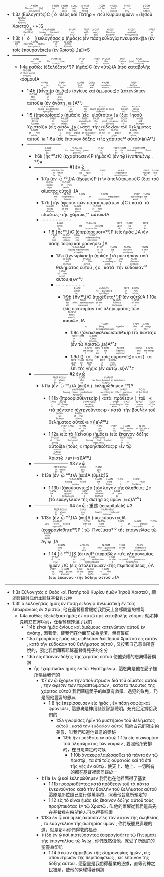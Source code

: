 

- 1:3a (<RUBY><ruby><ruby>Εὐλογητὸς<rt>εὐλογητός</rt></ruby><rt>Blessed [be]</rt></ruby><rt>A-NSM</rt></RUBY>)C (<RUBY><ruby><ruby>ὁ<rt>ὁ</rt></ruby><rt>the</rt></ruby><rt>T-NSM</rt></RUBY> <RUBY><ruby><ruby>Θεὸς<rt>θεός</rt></ruby><rt>God</rt></ruby><rt>N-NSM</rt></RUBY> <RUBY><ruby><ruby>καὶ<rt>καί</rt></ruby><rt>and</rt></ruby><rt>CONJ</rt></RUBY> <RUBY><ruby><ruby>Πατὴρ<rt>πατήρ</rt></ruby><rt>Father</rt></ruby><rt>N-NSM</rt></RUBY> « ‹<RUBY><ruby><ruby>τοῦ<rt>ὁ</rt></ruby><rt>of the</rt></ruby><rt>T-GSM</rt></RUBY> <RUBY><ruby><ruby>Κυρίου<rt>κύριος</rt></ruby><rt>Lord</rt></ruby><rt>N-GSM</rt></RUBY> <RUBY><ruby><ruby>ἡμῶν<rt>ἐγώ</rt></ruby><rt>of us</rt></ruby><rt>P-1GP</rt></RUBY>› =‹<RUBY><ruby><ruby>Ἰησοῦ<rt>Ἰησοῦς</rt></ruby><rt>Jesus</rt></ruby><rt>N-GSM</rt></RUBY> <RUBY><ruby><ruby>Χριστοῦ <span class='punctuation'>,</span><rt>Χριστός</rt></ruby><rt>Christ</rt></ruby><rt>N-GSM</rt></RUBY> › » )S
- 1:3b {<RUBY><ruby><ruby>ὁ<rt>ὁ</rt></ruby><rt>the [One]</rt></ruby><rt>T-NSM</rt></RUBY> [(<RUBY><ruby><ruby><span class='ptc'>εὐλογήσας</span><rt>εὐλογέω</rt></ruby><rt>having blessed</rt></ruby><rt>V-AAP-NSM</rt></RUBY>)p (<RUBY><ruby><ruby>ἡμᾶς<rt>ἐγώ</rt></ruby><rt>us</rt></ruby><rt>P-1AP</rt></RUBY>)c (<RUBY><ruby><ruby>ἐν<rt>ἐν</rt></ruby><rt>with</rt></ruby><rt>PREP</rt></RUBY> <RUBY><ruby><ruby>πάσῃ<rt>πᾶς</rt></ruby><rt>every</rt></ruby><rt>A-DSF</rt></RUBY> <RUBY><ruby><ruby>εὐλογίᾳ<rt>εὐλογία</rt></ruby><rt>blessing</rt></ruby><rt>N-DSF</rt></RUBY> <RUBY><ruby><ruby>πνευματικῇ<rt>πνευματικός</rt></ruby><rt>spiritual</rt></ruby><rt>A-DSF</rt></RUBY>)a (<RUBY><ruby><ruby>ἐν<rt>ἐν</rt></ruby><rt>in</rt></ruby><rt>PREP</rt></RUBY> <RUBY><ruby><ruby>τοῖς<rt>ὁ</rt></ruby><rt>the</rt></ruby><rt>T-DPN</rt></RUBY> <RUBY><ruby><ruby>ἐπουρανίοις<rt>ἐπουράνιος</rt></ruby><rt>heavenly realms</rt></ruby><rt>A-DPN</rt></RUBY>)a (<RUBY><ruby><ruby>ἐν<rt>ἐν</rt></ruby><rt>in</rt></ruby><rt>PREP</rt></RUBY> <RUBY><ruby><ruby>Χριστῷ <span class='punctuation'>,</span><rt>Χριστός</rt></ruby><rt>Christ</rt></ruby><rt>N-DSM</rt></RUBY>)a]}=S
- ————————
	- 1:4a <RUBY><ruby><ruby>καθὼς<rt>καθώς</rt></ruby><rt>just as</rt></ruby><rt>CONJ</rt></RUBY> (<span><RUBY><ruby><ruby><span class='verb'>ἐξελέξατο</span><rt>ἐκλέγω</rt></ruby><rt>He chose</rt></ruby><rt>V-AMI-3S</rt></RUBY>°¹</span>)P (<RUBY><ruby><ruby>ἡμᾶς<rt>ἐγώ</rt></ruby><rt>us</rt></ruby><rt>P-1AP</rt></RUBY>)C (<RUBY><ruby><ruby>ἐν<rt>ἐν</rt></ruby><rt>in</rt></ruby><rt>PREP</rt></RUBY> <RUBY><ruby><ruby>αὐτῷ<rt>αὐτός</rt></ruby><rt>Him</rt></ruby><rt>P-DSM</rt></RUBY>)A (<RUBY><ruby><ruby>πρὸ<rt>πρό</rt></ruby><rt>before</rt></ruby><rt>PREP</rt></RUBY> <RUBY><ruby><ruby>καταβολῆς<rt>καταβολή</rt></ruby><rt>[the] foundation</rt></ruby><rt>N-GSF</rt></RUBY> <RUBY><ruby><ruby>κόσμου<rt>κόσμος</rt></ruby><rt>of [the] world</rt></ruby><rt>N-GSM</rt></RUBY>)A
		- 1:4b {(<RUBY><ruby><ruby><span class='ptc'>εἶναι</span><rt>εἰμί</rt></ruby><rt>to be</rt></ruby><rt>V-PAN</rt></RUBY>)p (<RUBY><ruby><ruby>ἡμᾶς<rt>ἐγώ</rt></ruby><rt>for us</rt></ruby><rt>P-1AP</rt></RUBY>)s (<RUBY><ruby><ruby>ἁγίους<rt>ἅγιος</rt></ruby><rt>holy</rt></ruby><rt>A-APM</rt></RUBY> <RUBY><ruby><ruby>καὶ<rt>καί</rt></ruby><rt>and</rt></ruby><rt>CONJ</rt></RUBY> <RUBY><ruby><ruby>ἀμώμους<rt>ἄμωμος</rt></ruby><rt>blameless</rt></ruby><rt>A-APM</rt></RUBY>)c (<RUBY><ruby><ruby>κατενώπιον<rt>κατενώπιον</rt></ruby><rt>before</rt></ruby><rt>PREP</rt></RUBY> <RUBY><ruby><ruby>αὐτοῦ<rt>αὐτός</rt></ruby><rt>Him</rt></ruby><rt>P-GSM</rt></RUBY>)a (<RUBY><ruby><ruby>ἐν<rt>ἐν</rt></ruby><rt>in</rt></ruby><rt>PREP</rt></RUBY> <RUBY><ruby><ruby>ἀγάπῃ <span class='punctuation'>,</span><rt>ἀγάπη</rt></ruby><rt>love</rt></ruby><rt>N-DSF</rt></RUBY>)a }A°¹⮥
		- 1:5 {(<RUBY><ruby><ruby><span class='ptc'>προορίσας</span><rt>προορίζω</rt></ruby><rt>having predestined</rt></ruby><rt>V-AAP-NSM</rt></RUBY>)p (<RUBY><ruby><ruby>ἡμᾶς<rt>ἐγώ</rt></ruby><rt>us</rt></ruby><rt>P-1AP</rt></RUBY>)c (<RUBY><ruby><ruby>εἰς<rt>εἰς</rt></ruby><rt>for</rt></ruby><rt>PREP</rt></RUBY> <RUBY><ruby><ruby>υἱοθεσίαν<rt>υἱοθεσία</rt></ruby><rt>divine adoption as sons</rt></ruby><rt>N-ASF</rt></RUBY>)a (<RUBY><ruby><ruby>διὰ<rt>διά</rt></ruby><rt>through</rt></ruby><rt>PREP</rt></RUBY> <RUBY><ruby><ruby>Ἰησοῦ<rt>Ἰησοῦς</rt></ruby><rt>Jesus</rt></ruby><rt>N-GSM</rt></RUBY> <RUBY><ruby><ruby>Χριστοῦ<rt>Χριστός</rt></ruby><rt>Christ</rt></ruby><rt>N-GSM</rt></RUBY>)a (<RUBY><ruby><ruby>εἰς<rt>εἰς</rt></ruby><rt>to</rt></ruby><rt>PREP</rt></RUBY> <RUBY><ruby><ruby>αὐτόν <span class='punctuation'>,</span><rt>αὐτός</rt></ruby><rt>Himself</rt></ruby><rt>P-ASM</rt></RUBY>)a (<RUBY><ruby><ruby>κατὰ<rt>κατά</rt></ruby><rt>according to</rt></ruby><rt>PREP</rt></RUBY> <RUBY><ruby><ruby>τὴν<rt>ὁ</rt></ruby><rt>the</rt></ruby><rt>T-ASF</rt></RUBY> <RUBY><ruby><ruby>εὐδοκίαν<rt>εὐδοκία</rt></ruby><rt>good pleasure</rt></ruby><rt>N-ASF</rt></RUBY> <RUBY><ruby><ruby>τοῦ<rt>ὁ</rt></ruby><rt>of the</rt></ruby><rt>T-GSN</rt></RUBY> <RUBY><ruby><ruby>θελήματος<rt>θέλημα</rt></ruby><rt>will</rt></ruby><rt>N-GSN</rt></RUBY> <RUBY><ruby><ruby>αὐτοῦ <span class='punctuation'>,</span><rt>αὐτός</rt></ruby><rt>of Him</rt></ruby><rt>P-GSM</rt></RUBY>)a 1:6a (<RUBY><ruby><ruby>εἰς<rt>εἰς</rt></ruby><rt>to</rt></ruby><rt>PREP</rt></RUBY> <RUBY><ruby><ruby>ἔπαινον<rt>ἔπαινος</rt></ruby><rt>[the] praise</rt></ruby><rt>N-ASM</rt></RUBY> <RUBY><ruby><ruby>δόξης<rt>δόξα</rt></ruby><rt>of [the] glory</rt></ruby><rt>N-GSF</rt></RUBY> ‹<span><RUBY><ruby><ruby>τῆς<rt>ὁ</rt></ruby><rt>of the</rt></ruby><rt>T-GSF</rt></RUBY> <RUBY><ruby><ruby>χάριτος<rt>χάρις</rt></ruby><rt>of grace</rt></ruby><rt>N-GSF</rt></RUBY>°²</span> <RUBY><ruby><ruby>αὐτοῦ<rt>αὐτός</rt></ruby><rt>of Him</rt></ruby><rt>P-GSM</rt></RUBY>›)a}A°¹⮥
		- ————————
			- 1:6b (<RUBY><ruby><ruby>ἧς<rt>ὅς</rt></ruby><rt>which</rt></ruby><rt>R-GSF</rt></RUBY>°²⮥)C (<RUBY><ruby><ruby><span class='verb'>ἐχαρίτωσεν</span><rt>χαριτόω</rt></ruby><rt>He has freely given</rt></ruby><rt>V-AAI-3S</rt></RUBY>)P (<RUBY><ruby><ruby>ἡμᾶς<rt>ἐγώ</rt></ruby><rt>us</rt></ruby><rt>P-1AP</rt></RUBY>)C (<RUBY><ruby><ruby>ἐν<rt>ἐν</rt></ruby><rt>in</rt></ruby><rt>PREP</rt></RUBY> <span><RUBY><ruby><ruby>τῷ<rt>ὁ</rt></ruby><rt>the</rt></ruby><rt>T-DSM</rt></RUBY> <RUBY><ruby><ruby><em>Ἠγαπημένῳ <span class='punctuation'>.</span></em><rt>ἀγαπάω</rt></ruby><rt>Beloved [One]</rt></ruby><rt>V-RPP-DSM</rt></RUBY>°³</span>)A
			- ———————— #1 ἐν ᾧ
				- 1:7a (<RUBY><ruby><ruby>ἐν<rt>ἐν</rt></ruby><rt>in</rt></ruby><rt>PREP</rt></RUBY> <RUBY><ruby><ruby>ᾧ<rt>ὅς</rt></ruby><rt>whom</rt></ruby><rt>R-DSM</rt></RUBY>°³⮥)A (<RUBY><ruby><ruby><span class='verb'>ἔχομεν</span><rt>ἔχω</rt></ruby><rt>we have</rt></ruby><rt>V-PAI-1P</rt></RUBY>)P (<RUBY><ruby><ruby>τὴν<rt>ὁ</rt></ruby><rt>-</rt></ruby><rt>T-ASF</rt></RUBY> <RUBY><ruby><ruby>ἀπολύτρωσιν<rt>ἀπολύτρωσις</rt></ruby><rt>redemption</rt></ruby><rt>N-ASF</rt></RUBY>)C (<RUBY><ruby><ruby>διὰ<rt>διά</rt></ruby><rt>through</rt></ruby><rt>PREP</rt></RUBY> <RUBY><ruby><ruby>τοῦ<rt>ὁ</rt></ruby><rt>the</rt></ruby><rt>T-GSN</rt></RUBY> <RUBY><ruby><ruby>αἵματος<rt>αἷμα</rt></ruby><rt>blood</rt></ruby><rt>N-GSN</rt></RUBY> <RUBY><ruby><ruby>αὐτοῦ <span class='punctuation'>,</span><rt>αὐτός</rt></ruby><rt>of Him</rt></ruby><rt>P-GSM</rt></RUBY>)A 
				- 1:7b (<RUBY><ruby><ruby>τὴν<rt>ὁ</rt></ruby><rt>the</rt></ruby><rt>T-ASF</rt></RUBY> <RUBY><ruby><ruby>ἄφεσιν<rt>ἄφεσις</rt></ruby><rt>forgiveness</rt></ruby><rt>N-ASF</rt></RUBY> ‹<RUBY><ruby><ruby>τῶν<rt>ὁ</rt></ruby><rt>-</rt></ruby><rt>T-GPN</rt></RUBY> <RUBY><ruby><ruby>παραπτωμάτων <span class='punctuation'>,</span><rt>παράπτωμα</rt></ruby><rt>of trespasses</rt></ruby><rt>N-GPN</rt></RUBY>›)C (<RUBY><ruby><ruby>κατὰ<rt>κατά</rt></ruby><rt>according to</rt></ruby><rt>PREP</rt></RUBY> <RUBY><ruby><ruby>τὸ<rt>ὁ</rt></ruby><rt>the</rt></ruby><rt>T-ASN</rt></RUBY> <RUBY><ruby><ruby>πλοῦτος<rt>πλοῦτος</rt></ruby><rt>riches</rt></ruby><rt>N-ASN</rt></RUBY> ‹<span><RUBY><ruby><ruby>τῆς<rt>ὁ</rt></ruby><rt>of the</rt></ruby><rt>T-GSF</rt></RUBY> <RUBY><ruby><ruby>χάριτος<rt>χάρις</rt></ruby><rt>grace</rt></ruby><rt>N-GSF</rt></RUBY>°⁴</span> <RUBY><ruby><ruby>αὐτοῦ<rt>αὐτός</rt></ruby><rt>of Him</rt></ruby><rt>P-GSM</rt></RUBY>›)A
				- ⋯⋯⋯⋯⋯⋯⋯
					- 1:8 (<RUBY><ruby><ruby>ἧς<rt>ὅς</rt></ruby><rt>which</rt></ruby><rt>R-GSF</rt></RUBY>°⁴⮥)C (<span><RUBY><ruby><ruby><span class='verb'>ἐπερίσσευσεν</span><rt>περισσεύω</rt></ruby><rt>He lavished</rt></ruby><rt>V-AAI-3S</rt></RUBY>°⁵</span>)P (<RUBY><ruby><ruby>εἰς<rt>εἰς</rt></ruby><rt>upon</rt></ruby><rt>PREP</rt></RUBY> <RUBY><ruby><ruby>ἡμᾶς <span class='punctuation'>,</span><rt>ἐγώ</rt></ruby><rt>us</rt></ruby><rt>P-1AP</rt></RUBY>)A (<RUBY><ruby><ruby>ἐν<rt>ἐν</rt></ruby><rt>in</rt></ruby><rt>PREP</rt></RUBY> <RUBY><ruby><ruby>πάσῃ<rt>πᾶς</rt></ruby><rt>all</rt></ruby><rt>A-DSF</rt></RUBY> <RUBY><ruby><ruby>σοφίᾳ<rt>σοφία</rt></ruby><rt>wisdom</rt></ruby><rt>N-DSF</rt></RUBY> <RUBY><ruby><ruby>καὶ<rt>καί</rt></ruby><rt>and</rt></ruby><rt>CONJ</rt></RUBY> <RUBY><ruby><ruby>φρονήσει <span class='punctuation'>,</span><rt>φρόνησις</rt></ruby><rt>understanding</rt></ruby><rt>N-DSF</rt></RUBY>)A 
						- 1:9a {(<RUBY><ruby><ruby><span class='ptc'>γνωρίσας</span><rt>γνωρίζω</rt></ruby><rt>having made known</rt></ruby><rt>V-AAP-NSM</rt></RUBY>)p (<RUBY><ruby><ruby>ἡμῖν<rt>ἐγώ</rt></ruby><rt>to us</rt></ruby><rt>P-1DP</rt></RUBY>)c (<RUBY><ruby><ruby>τὸ<rt>ὁ</rt></ruby><rt>the</rt></ruby><rt>T-ASN</rt></RUBY> <RUBY><ruby><ruby>μυστήριον<rt>μυστήριον</rt></ruby><rt>mystery</rt></ruby><rt>N-ASN</rt></RUBY> ‹<RUBY><ruby><ruby>τοῦ<rt>ὁ</rt></ruby><rt>of the</rt></ruby><rt>T-GSN</rt></RUBY> <RUBY><ruby><ruby>θελήματος<rt>θέλημα</rt></ruby><rt>will</rt></ruby><rt>N-GSN</rt></RUBY> <RUBY><ruby><ruby>αὐτοῦ <span class='punctuation'>,</span><rt>αὐτός</rt></ruby><rt>of Him</rt></ruby><rt>P-GSM</rt></RUBY>›)c (<RUBY><ruby><ruby>κατὰ<rt>κατά</rt></ruby><rt>according to</rt></ruby><rt>PREP</rt></RUBY> <span><RUBY><ruby><ruby>τὴν<rt>ὁ</rt></ruby><rt>the</rt></ruby><rt>T-ASF</rt></RUBY> <RUBY><ruby><ruby>εὐδοκίαν<rt>εὐδοκία</rt></ruby><rt>pleasure</rt></ruby><rt>N-ASF</rt></RUBY>°⁶</span> <RUBY><ruby><ruby>αὐτοῦ<rt>αὐτός</rt></ruby><rt>of Him</rt></ruby><rt>P-GSM</rt></RUBY>)a}A°⁵⮥ 
						- ⋯⋯⋯⋯⋯⋯⋯
							- 1:9b (<RUBY><ruby><ruby>ἣν<rt>ὅς</rt></ruby><rt>which</rt></ruby><rt>R-ASF</rt></RUBY>°⁶⮥)C (<span><RUBY><ruby><ruby><span class='verb'>προέθετο</span><rt>προτίθημι</rt></ruby><rt>He purposed</rt></ruby><rt>V-AMI-3S</rt></RUBY>°⁷</span>)P (<RUBY><ruby><ruby>ἐν<rt>ἐν</rt></ruby><rt>in</rt></ruby><rt>PREP</rt></RUBY> <RUBY><ruby><ruby>αὐτῷ<rt>αὐτός</rt></ruby><rt>Him</rt></ruby><rt>P-DSM</rt></RUBY>)A 1:10a (<RUBY><ruby><ruby>εἰς<rt>εἰς</rt></ruby><rt>for</rt></ruby><rt>PREP</rt></RUBY> <RUBY><ruby><ruby>οἰκονομίαν<rt>οἰκονομία</rt></ruby><rt>[the] administration</rt></ruby><rt>N-ASF</rt></RUBY> <RUBY><ruby><ruby>τοῦ<rt>ὁ</rt></ruby><rt>of the</rt></ruby><rt>T-GSN</rt></RUBY> <RUBY><ruby><ruby>πληρώματος<rt>πλήρωμα</rt></ruby><rt>fullness</rt></ruby><rt>N-GSN</rt></RUBY> <RUBY><ruby><ruby>τῶν<rt>ὁ</rt></ruby><rt>of the</rt></ruby><rt>T-GPM</rt></RUBY> <RUBY><ruby><ruby>καιρῶν <span class='punctuation'>,</span><rt>καιρός</rt></ruby><rt>times</rt></ruby><rt>N-GPM</rt></RUBY>)A 
								- 1:9c {(<RUBY><ruby><ruby><em>ἀνακεφαλαιώσασθαι</em><rt>ἀνακεφαλαιόομαι</rt></ruby><rt>to bring together</rt></ruby><rt>V-AMN</rt></RUBY>)p (<RUBY><ruby><ruby>τὰ<rt>ὁ</rt></ruby><rt>the</rt></ruby><rt>T-APN</rt></RUBY> <RUBY><ruby><ruby>πάντα<rt>πᾶς</rt></ruby><rt>all things</rt></ruby><rt>A-APN</rt></RUBY>)c (<RUBY><ruby><ruby>ἐν<rt>ἐν</rt></ruby><rt>in</rt></ruby><rt>PREP</rt></RUBY> <RUBY><ruby><ruby>τῷ<rt>ὁ</rt></ruby><rt>-</rt></ruby><rt>T-DSM</rt></RUBY> <RUBY><ruby><ruby>Χριστῷ <span class='punctuation'>,</span><rt>Χριστός</rt></ruby><rt>Christ</rt></ruby><rt>N-DSM</rt></RUBY>)a}A°⁷⮥
								- 1:9d {(<RUBY><ruby><ruby>τὰ<rt>ὁ</rt></ruby><rt>the things</rt></ruby><rt>T-APN</rt></RUBY> <RUBY><ruby><ruby>ἐπὶ<rt>ἐπί</rt></ruby><rt>in</rt></ruby><rt>PREP</rt></RUBY> <RUBY><ruby><ruby>τοῖς<rt>ὁ</rt></ruby><rt>the</rt></ruby><rt>T-DPM</rt></RUBY> <RUBY><ruby><ruby>οὐρανοῖς<rt>οὐρανός</rt></ruby><rt>heavens</rt></ruby><rt>N-DPM</rt></RUBY>)c <RUBY><ruby><ruby>καὶ<rt>καί</rt></ruby><rt>and</rt></ruby><rt>CONJ</rt></RUBY> (<RUBY><ruby><ruby>τὰ<rt>ὁ</rt></ruby><rt>the things</rt></ruby><rt>T-APN</rt></RUBY> <RUBY><ruby><ruby>ἐπὶ<rt>ἐπί</rt></ruby><rt>upon</rt></ruby><rt>PREP</rt></RUBY> <RUBY><ruby><ruby>τῆς<rt>ὁ</rt></ruby><rt>the</rt></ruby><rt>T-GSF</rt></RUBY> <RUBY><ruby><ruby>γῆς<rt>γῆ</rt></ruby><rt>earth</rt></ruby><rt>N-GSF</rt></RUBY>)c (<RUBY><ruby><ruby>ἐν<rt>ἐν</rt></ruby><rt>in</rt></ruby><rt>PREP</rt></RUBY> <RUBY><ruby><ruby>αὐτῷ <span class='punctuation'>.</span><rt>αὐτός</rt></ruby><rt>Him</rt></ruby><rt>P-DSM</rt></RUBY>)a}A°⁷⮥
			- ———————— #2 ἐν ᾧ
				- 1:11a (<RUBY><ruby><ruby>ἐν<rt>ἐν</rt></ruby><rt>in</rt></ruby><rt>PREP</rt></RUBY> <RUBY><ruby><ruby>ᾧ<rt>ὅς</rt></ruby><rt>whom</rt></ruby><rt>R-DSM</rt></RUBY>°³⮥)A (<RUBY><ruby><ruby>καὶ<rt>καί</rt></ruby><rt>also</rt></ruby><rt>CONJ</rt></RUBY>)A (<span><RUBY><ruby><ruby><span class='verb'>ἐκληρώθημεν</span><rt>κληρόω</rt></ruby><rt>we have obtained an inheritance</rt></ruby><rt>V-API-1P</rt></RUBY>°⁸</span>)P 
					- 1:11b {[<RUBY><ruby><ruby><span class='ptc'>προορισθέντες</span><rt>προορίζω</rt></ruby><rt>having been predestined</rt></ruby><rt>V-APP-NPM</rt></RUBY>]p [<RUBY><ruby><ruby>κατὰ<rt>κατά</rt></ruby><rt>according to</rt></ruby><rt>PREP</rt></RUBY> <RUBY><ruby><ruby>πρόθεσιν<rt>πρόθεσις</rt></ruby><rt>[the] purpose</rt></ruby><rt>N-ASF</rt></RUBY> (<RUBY><ruby><ruby>τοῦ<rt>ὁ</rt></ruby><rt>of the [One]</rt></ruby><rt>T-GSM</rt></RUBY> « ‹<RUBY><ruby><ruby>τὰ<rt>ὁ</rt></ruby><rt>-</rt></ruby><rt>T-APN</rt></RUBY> <RUBY><ruby><ruby>πάντα<rt>πᾶς</rt></ruby><rt>all things</rt></ruby><rt>A-APN</rt></RUBY>›c ‹<RUBY><ruby><ruby><span class='ptc'>ἐνεργοῦντος</span><rt>ἐνεργέω</rt></ruby><rt>working</rt></ruby><rt>V-PAP-GSM</rt></RUBY>›p ‹<RUBY><ruby><ruby>κατὰ<rt>κατά</rt></ruby><rt>according to</rt></ruby><rt>PREP</rt></RUBY> <RUBY><ruby><ruby>τὴν<rt>ὁ</rt></ruby><rt>the</rt></ruby><rt>T-ASF</rt></RUBY> <RUBY><ruby><ruby>βουλὴν<rt>βουλή</rt></ruby><rt>counsel</rt></ruby><rt>N-ASF</rt></RUBY> <RUBY><ruby><ruby>τοῦ<rt>ὁ</rt></ruby><rt>of the</rt></ruby><rt>T-GSN</rt></RUBY> <RUBY><ruby><ruby>θελήματος<rt>θέλημα</rt></ruby><rt>will</rt></ruby><rt>N-GSN</rt></RUBY> <RUBY><ruby><ruby>αὐτοῦ<rt>αὐτός</rt></ruby><rt>of Him</rt></ruby><rt>P-GSM</rt></RUBY>›a »)]a}A°⁸⮥
					- 1:12a {<RUBY><ruby><ruby>εἰς<rt>εἰς</rt></ruby><rt>for</rt></ruby><rt>PREP</rt></RUBY> <RUBY><ruby><ruby>τὸ<rt>ὁ</rt></ruby><rt>-</rt></ruby><rt>T-ASN</rt></RUBY> [(<RUBY><ruby><ruby><span class='ptc'>εἶναι</span><rt>εἰμί</rt></ruby><rt>to be</rt></ruby><rt>V-PAN</rt></RUBY>)p (<RUBY><ruby><ruby>ἡμᾶς<rt>ἐγώ</rt></ruby><rt>us</rt></ruby><rt>P-1AP</rt></RUBY>)s (<RUBY><ruby><ruby>εἰς<rt>εἰς</rt></ruby><rt>to</rt></ruby><rt>PREP</rt></RUBY> <RUBY><ruby><ruby>ἔπαινον<rt>ἔπαινος</rt></ruby><rt>[the] praise</rt></ruby><rt>N-ASM</rt></RUBY> <RUBY><ruby><ruby>δόξης<rt>δόξα</rt></ruby><rt>of [the] glory</rt></ruby><rt>N-GSF</rt></RUBY> <RUBY><ruby><ruby>αὐτοῦ<rt>αὐτός</rt></ruby><rt>of Him</rt></ruby><rt>P-GSM</rt></RUBY>)a (<RUBY><ruby><ruby>τοὺς<rt>ὁ</rt></ruby><rt>the [ones]</rt></ruby><rt>T-APM</rt></RUBY> « ‹<RUBY><ruby><ruby><span class='ptc'>προηλπικότας</span><rt>προελπίζω</rt></ruby><rt>having first trusted</rt></ruby><rt>V-RAP-APM</rt></RUBY>›p ‹<RUBY><ruby><ruby>ἐν<rt>ἐν</rt></ruby><rt>in</rt></ruby><rt>PREP</rt></RUBY> <RUBY><ruby><ruby>τῷ<rt>ὁ</rt></ruby><rt>-</rt></ruby><rt>T-DSM</rt></RUBY> <RUBY><ruby><ruby>Χριστῷ <span class='punctuation'>.</span><rt>Χριστός</rt></ruby><rt>Christ</rt></ruby><rt>N-DSM</rt></RUBY>›a»)=s]}A°⁸⮥
			- ———————— #3 ἐν ᾧ
				- 1:13a (<RUBY><ruby><ruby>ἐν<rt>ἐν</rt></ruby><rt>in</rt></ruby><rt>PREP</rt></RUBY> <RUBY><ruby><ruby>ᾧ<rt>ὅς</rt></ruby><rt>whom</rt></ruby><rt>R-DSM</rt></RUBY>°³⮥)A (<RUBY><ruby><ruby>καὶ<rt>καί</rt></ruby><rt>also</rt></ruby><rt>CONJ</rt></RUBY>)A (<RUBY><ruby><ruby>ὑμεῖς<rt>σύ</rt></ruby><rt>you</rt></ruby><rt>P-2NP</rt></RUBY>)S 
					- 1:13b {(<RUBY><ruby><ruby><span class='ptc'>ἀκούσαντες</span><rt>ἀκούω</rt></ruby><rt>having heard</rt></ruby><rt>V-AAP-NPM</rt></RUBY>)p (<RUBY><ruby><ruby>τὸν<rt>ὁ</rt></ruby><rt>the</rt></ruby><rt>T-ASM</rt></RUBY> <RUBY><ruby><ruby>λόγον<rt>λόγος</rt></ruby><rt>word</rt></ruby><rt>N-ASM</rt></RUBY> <RUBY><ruby><ruby>τῆς<rt>ὁ</rt></ruby><rt>-</rt></ruby><rt>T-GSF</rt></RUBY> <RUBY><ruby><ruby>ἀληθείας <span class='punctuation'>,</span><rt>ἀλήθεια</rt></ruby><rt>of truth</rt></ruby><rt>N-GSF</rt></RUBY>)c (<RUBY><ruby><ruby>τὸ<rt>ὁ</rt></ruby><rt>the</rt></ruby><rt>T-ASN</rt></RUBY> <RUBY><ruby><ruby>εὐαγγέλιον<rt>εὐαγγέλιον</rt></ruby><rt>gospel</rt></ruby><rt>N-ASN</rt></RUBY> <RUBY><ruby><ruby>τῆς<rt>ὁ</rt></ruby><rt>of the</rt></ruby><rt>T-GSF</rt></RUBY> <RUBY><ruby><ruby>σωτηρίας<rt>σωτηρία</rt></ruby><rt>salvation</rt></ruby><rt>N-GSF</rt></RUBY> <RUBY><ruby><ruby>ὑμῶν <span class='punctuation'>,</span><rt>σύ</rt></ruby><rt>of you</rt></ruby><rt>P-2GP</rt></RUBY>)=c}A°⁹⮧
			-  ———————— #4 ἐν ᾧ : 重述 (recapitulate) #3
				- 1:13c (<RUBY><ruby><ruby>ἐν<rt>ἐν</rt></ruby><rt>in</rt></ruby><rt>PREP</rt></RUBY> <RUBY><ruby><ruby>ᾧ<rt>ὅς</rt></ruby><rt>whom</rt></ruby><rt>R-DSM</rt></RUBY>°³⮥)A (<RUBY><ruby><ruby>καὶ<rt>καί</rt></ruby><rt>also</rt></ruby><rt>CONJ</rt></RUBY>)A (<RUBY><ruby><ruby><span class='ptc'>πιστεύσαντες</span><rt>πιστεύω</rt></ruby><rt>having believed</rt></ruby><rt>V-AAP-NPM</rt></RUBY>)A (<span><RUBY><ruby><ruby><span class='verb'>ἐσφραγίσθητε</span><rt>σφραγίζω</rt></ruby><rt>you were sealed</rt></ruby><rt>V-API-2P</rt></RUBY>°⁹</span>)P (<span><RUBY><ruby><ruby>τῷ<rt>ὁ</rt></ruby><rt>with the</rt></ruby><rt>T-DSN</rt></RUBY> <RUBY><ruby><ruby>Πνεύματι<rt>πνεῦμα</rt></ruby><rt>Spirit</rt></ruby><rt>N-DSN</rt></RUBY>°¹⁰</span> <RUBY><ruby><ruby>τῆς<rt>ὁ</rt></ruby><rt>-</rt></ruby><rt>T-GSF</rt></RUBY> <RUBY><ruby><ruby>ἐπαγγελίας<rt>ἐπαγγελία</rt></ruby><rt>of promise</rt></ruby><rt>N-GSF</rt></RUBY> <RUBY><ruby><ruby>τῷ<rt>ὁ</rt></ruby><rt>-</rt></ruby><rt>T-DSN</rt></RUBY> <RUBY><ruby><ruby>Ἁγίῳ <span class='punctuation'>,</span><rt>ἅγιος</rt></ruby><rt>Holy</rt></ruby><rt>A-DSN</rt></RUBY>)A
					- 1:14 (<RUBY><ruby><ruby>ὅ<rt>ὅς</rt></ruby><rt>who</rt></ruby><rt>R-NSN</rt></RUBY>°¹⁰⮥)S (<RUBY><ruby><ruby><span class='verb'>ἐστιν</span><rt>εἰμί</rt></ruby><rt>is</rt></ruby><rt>V-PAI-3S</rt></RUBY>)P (<RUBY><ruby><ruby>ἀρραβὼν<rt>ἀρραβών</rt></ruby><rt>[the] guarantee</rt></ruby><rt>N-NSM</rt></RUBY> ‹<RUBY><ruby><ruby>τῆς<rt>ὁ</rt></ruby><rt>of the</rt></ruby><rt>T-GSF</rt></RUBY> <RUBY><ruby><ruby>κληρονομίας<rt>κληρονομία</rt></ruby><rt>inheritance</rt></ruby><rt>N-GSF</rt></RUBY> <RUBY><ruby><ruby>ἡμῶν <span class='punctuation'>,</span><rt>ἐγώ</rt></ruby><rt>of us</rt></ruby><rt>P-1GP</rt></RUBY>›)C (<RUBY><ruby><ruby>εἰς<rt>εἰς</rt></ruby><rt>to</rt></ruby><rt>PREP</rt></RUBY> <RUBY><ruby><ruby>ἀπολύτρωσιν<rt>ἀπολύτρωσις</rt></ruby><rt>[the] redemption</rt></ruby><rt>N-ASF</rt></RUBY> ‹<RUBY><ruby><ruby>τῆς<rt>ὁ</rt></ruby><rt>of the</rt></ruby><rt>T-GSF</rt></RUBY> <RUBY><ruby><ruby>περιποιήσεως <span class='punctuation'>,</span><rt>περιποίησις</rt></ruby><rt>acquired possession</rt></ruby><rt>N-GSF</rt></RUBY>›)A (<RUBY><ruby><ruby>εἰς<rt>εἰς</rt></ruby><rt>to</rt></ruby><rt>PREP</rt></RUBY> <RUBY><ruby><ruby>ἔπαινον<rt>ἔπαινος</rt></ruby><rt>[the] praise</rt></ruby><rt>N-ASM</rt></RUBY> ‹<RUBY><ruby><ruby>τῆς<rt>ὁ</rt></ruby><rt>of the</rt></ruby><rt>T-GSF</rt></RUBY> <RUBY><ruby><ruby>δόξης<rt>δόξα</rt></ruby><rt>glory</rt></ruby><rt>N-GSF</rt></RUBY> <RUBY><ruby><ruby>αὐτοῦ <span class='punctuation'>.</span><rt>αὐτός</rt></ruby><rt>of Him</rt></ruby><rt>P-GSM</rt></RUBY>›)A

---


- 1:3a <span title="A-NSM&#10;頌讚&#10;εὐλογητός">Εὐλογητὸς</span> <span title="T-NSM&#10;-&#10;ὀ">ὁ</span> <span title="N-NSM&#10;神&#10;θεός">Θεὸς</span> <span title="CONJ&#10;-&#10;καί">καὶ</span> <span title="N-NSM&#10;父&#10;πατήρ">Πατὴρ</span> <span title="T-GSM&#10;-&#10;ὀ">τοῦ</span> <span title="N-GSM&#10;主&#10;κύριος">Κυρίου</span> <span title="P-1GP&#10;我們的&#10;ἐγώ">ἡμῶν</span> <span title="N-GSM&#10;耶穌&#10;Ἰησοῦς">Ἰησοῦ</span> <span title="N-GSM&#10;基督&#10;Χριστός">Χριστοῦ</span> <span class='punctuation'>,</span> 願頌讚歸與我們主耶穌基督的父神
- 1:3b <span title="T-NSM&#10;-&#10;ὀ">ὁ</span> <span title="V-AAP-NSM&#10;祝福&#10;εὐλογέω"><span class='ptc'>εὐλογήσας</span></span> <span title="P-1AP&#10;我們&#10;ἐγώ">ἡμᾶς</span> <span title="PREP&#10;以&#10;ἐν">ἐν</span> <span title="A-DSF&#10;各樣&#10;πᾶς">πάσῃ</span> <span title="N-DSF&#10;福氣&#10;εὐλογία">εὐλογίᾳ</span> <span title="A-DSF&#10;屬靈的&#10;πνευματικός">πνευματικῇ</span> <span title="PREP&#10;以&#10;ἐν">ἐν</span> <span title="T-DPN&#10;-&#10;ὀ">τοῖς</span> <span title="A-DPN&#10;天上&#10;ἐπουράνιος">ἐπουρανίοις</span> <span title="PREP&#10;以&#10;ἐν">ἐν</span> <span title="N-DSM&#10;基督&#10;Χριστός">Χριστῷ</span> <span class='punctuation'>,</span> 他在基督裡曾<span class='ptc'>賜給</span>我們天上各樣屬靈的福氣
	- 1:4a <span title="CONJ&#10;就如&#10;καθώς">καθὼς</span> <span title="V-AMI-3S&#10;揀選&#10;ἐκλέγω"><span class='verb'>ἐξελέξατο</span></span> <span title="P-1AP&#10;我們&#10;ἐγώ">ἡμᾶς</span> <span title="PREP&#10;在...裡&#10;ἐν">ἐν</span> <span title="P-DSM&#10;(基督)&#10;αὐτός">αὐτῷ</span> <span title="PREP&#10;從...以前&#10;πρό">πρὸ</span> <span title="N-GSF&#10;創立&#10;καταβολή">καταβολῆς</span> <span title="N-GSM&#10;世界&#10;κόσμος">κόσμου</span> 就如<span class='verb'>神</span>從創立世界以前，在基督裡<span class='verb'>揀選了</span>我們
		- 1:4b <span title="V-PAN&#10;是/在/有&#10;εἰμί"><span class='inf'>εἶναι</span></span> <span title="P-1AP&#10;我們&#10;ἐγώ">ἡμᾶς</span> <span title="A-APM&#10;聖潔&#10;ἅγιος">ἁγίους</span> <span title="CONJ&#10;-&#10;καί">καὶ</span> <span title="A-APM&#10;沒有瑕疵&#10;ἄμωμος">ἀμώμους</span> <span title="PREP&#10;在...面前&#10;κατενώπιον">κατενώπιον</span> <span title="P-GSM&#10;(基督)&#10;αὐτός">αὐτοῦ</span> <span title="PREP&#10;在...裡&#10;ἐν">ἐν</span> <span title="N-DSF&#10;愛&#10;ἀγάπη">ἀγάπῃ</span> <span class='punctuation'>,</span> 因著愛，使我們在他面前<span class='inf'>成為</span>聖潔，無有瑕疵
		- 1:5a <span title="V-AAP-NSM&#10;預定&#10;προορίζω"><span class='ptc'>προορίσας</span></span> <span title="P-1AP&#10;我們&#10;ἐγώ">ἡμᾶς</span> <span title="PREP&#10;得&#10;εἰς">εἰς</span> <span title="N-ASF&#10;兒子的名分&#10;υἱοθεσία">υἱοθεσίαν</span> <span title="PREP&#10;藉著&#10;διά">διὰ</span> <span title="N-GSM&#10;耶穌&#10;Ἰησοῦς">Ἰησοῦ</span> <span title="N-GSM&#10;基督&#10;Χριστός">Χριστοῦ</span> <span title="PREP&#10;得&#10;εἰς">εἰς</span> <span title="P-ASM&#10;他&#10;αὐτός">αὐτόν</span> <span class='punctuation'>,</span> <span title="PREP&#10;按著&#10;κατά">κατὰ</span> <span title="T-ASF&#10;-&#10;ὀ">τὴν</span> <span title="N-ASF&#10;喜悅&#10;εὐδοκία">εὐδοκίαν</span> <span title="T-GSN&#10;-&#10;ὀ">τοῦ</span> <span title="N-GSN&#10;旨意&#10;θέλημα">θελήματος</span> <span title="P-GSM&#10;他&#10;αὐτός">αὐτοῦ</span> <span class='punctuation'>,</span> 又按著自己意旨所喜悅的，<span class='ptc'>預定</span>我們藉著耶穌基督得兒子的名分
		- 1:6a <span title="PREP&#10;使&#10;εἰς">εἰς</span> <span title="N-ASM&#10;稱讚&#10;ἔπαινος">ἔπαινον</span> <span title="N-GSF&#10;榮耀&#10;δόξα">δόξης</span> <span title="T-GSF&#10;-&#10;ὀ">τῆς</span> <span title="N-GSF&#10;恩典&#10;χάρις">χάριτος</span> <span title="P-GSM&#10;他&#10;αὐτός">αὐτοῦ</span> 使他榮耀的恩典得著稱讚
			- <span title="R-GSF&#10;這&#10;ὅς">ἧς</span> <span title="V-AAI-3S&#10;賜給&#10;χαριτόω"><span class='verb'>ἐχαρίτωσεν</span></span> <span title="P-1AP&#10;我們&#10;ἐγώ">ἡμᾶς</span> <span title="PREP&#10;在...裡&#10;ἐν">ἐν</span> <span title="T-DSM&#10;-&#10;ὀ">τῷ</span> <span title="V-RPP-DSM&#10;愛子&#10;ἀγαπάω"><span class='ptc'>Ἠγαπημένῳ</span></span> <span class='punctuation'>.</span> 這恩典是<span class='verb'>他</span>在愛子裡所<span class='verb'>賜給</span>我們的
				- 1:7 <span title="PREP&#10;在...裡面&#10;ἐν">ἐν</span> <span title="R-DSM&#10;他&#10;ὅς">ᾧ</span> <span title="V-PAI-1P&#10;蒙&#10;ἔχω"><span class='verb'>ἔχομεν</span></span> <span title="T-ASF&#10;-&#10;ὀ">τὴν</span> <span title="N-ASF&#10;救贖&#10;ἀπολύτρωσις">ἀπολύτρωσιν</span> <span title="PREP&#10;藉著&#10;διά">διὰ</span> <span title="T-GSN&#10;-&#10;ὀ">τοῦ</span> <span title="N-GSN&#10;血&#10;αἷμα">αἵματος</span> <span title="P-GSM&#10;他&#10;αὐτός">αὐτοῦ</span> <span class='punctuation'>,</span> <span title="T-ASF&#10;-&#10;ὀ">τὴν</span> <span title="N-ASF&#10;赦免&#10;ἄφεσις">ἄφεσιν</span> <span title="T-GPN&#10;-&#10;ὀ">τῶν</span> <span title="N-GPN&#10;過犯&#10;παράπτωμα">παραπτωμάτων</span> <span class='punctuation'>,</span> <span title="PREP&#10;照&#10;κατά">κατὰ</span> <span title="T-ASN&#10;-&#10;ὀ">τὸ</span> <span title="N-ASN&#10;豐富&#10;πλοῦτος">πλοῦτος</span> <span title="T-GSF&#10;-&#10;ὀ">τῆς</span> <span title="N-GSF&#10;恩典&#10;χάρις">χάριτος</span> <span title="P-GSM&#10;他&#10;αὐτός">αὐτοῦ</span> <span class='verb'>我們</span>藉這愛子的血<span class='verb'>享有</span>救贖、過犯的赦免，乃是照他豐富的恩典
					- 1:8 <span title="R-GSF&#10;-&#10;ὅς">ἧς</span> <span title="V-AAI-3S&#10;充足&#10;περισσεύω"><span class='verb'>ἐπερίσσευσεν</span></span> <span title="PREP&#10;給&#10;εἰς">εἰς</span> <span title="P-1AP&#10;我們&#10;ἐγώ">ἡμᾶς</span> <span class='punctuation'>,</span> <span title="PREP&#10;用&#10;ἐν">ἐν</span> <span title="A-DSF&#10;全部&#10;πᾶς">πάσῃ</span> <span title="N-DSF&#10;智慧&#10;σοφία">σοφίᾳ</span> <span title="CONJ&#10;-&#10;καί">καὶ</span> <span title="N-DSF&#10;聰明&#10;φρόνησις">φρονήσει</span> <span class='punctuation'>,</span> 這恩典是<span class='verb'>神</span>用諸般智慧聰明，<span class='verb'>充充足足賞給</span>我們的
						- 1:9a <span title="V-AAP-NSM&#10;知道&#10;γνωρίζω"><span class='ptc'>γνωρίσας</span></span> <span title="P-1DP&#10;給我們&#10;ἐγώ">ἡμῖν</span> <span title="T-ASN&#10;-&#10;ὀ">τὸ</span> <span title="N-ASN&#10;奧秘&#10;μυστήριον">μυστήριον</span> <span title="T-GSN&#10;-&#10;ὀ">τοῦ</span> <span title="N-GSN&#10;旨意&#10;θέλημα">θελήματος</span> <span title="P-GSM&#10;他&#10;αὐτός">αὐτοῦ</span> <span class='punctuation'>,</span> <span title="PREP&#10;照&#10;κατά">κατὰ</span> <span title="T-ASF&#10;-&#10;ὀ">τὴν</span> <span title="N-ASF&#10;美意&#10;εὐδοκία">εὐδοκίαν</span> <span title="P-GSM&#10;他&#10;αὐτός">αὐτοῦ</span> 照他自己所預定的美意，叫我們<span class='ptc'>知道</span>他旨意的奧秘
							- 1:9b <span title="R-ASF&#10;所...的&#10;ὅς">ἣν</span> <span title="V-AMI-3S&#10;計劃&#10;προτίθημι"><span class='verb'>προέθετο</span></span> <span title="PREP&#10;在...裡&#10;ἐν">ἐν</span> <span title="P-DSM&#10;他&#10;αὐτός">αὐτῷ</span> 1:10a <span title="PREP&#10;在&#10;εἰς">εἰς</span> <span title="N-ASF&#10;計劃&#10;οἰκονομία">οἰκονομίαν</span> <span title="T-GSN&#10;-&#10;ὀ">τοῦ</span> <span title="N-GSN&#10;成熟&#10;πλήρωμα">πληρώματος</span> <span title="T-GPM&#10;-&#10;ὀ">τῶν</span> <span title="N-GPM&#10;時機&#10;καιρός">καιρῶν</span> <span class='punctuation'>,</span> 要照<span class='verb'>他所安排</span>的，在日期滿足的時候
								- 1:10b <span title="V-AMN&#10;同歸於一&#10;ἀνακεφαλαιόομαι"><span class='inf'>ἀνακεφαλαιώσασθαι</span></span> <span title="T-APN&#10;-&#10;ὀ">τὰ</span> <span title="A-APN&#10;一切&#10;πᾶς">πάντα</span> <span title="PREP&#10;在...裡&#10;ἐν">ἐν</span> <span title="T-DSM&#10;-&#10;ὀ">τῷ</span> <span title="N-DSM&#10;基督&#10;Χριστός">Χριστῷ</span> <span class='punctuation'>,</span> <span title="T-APN&#10;-&#10;ὀ">τὰ</span> <span title="PREP&#10;在&#10;ἐπί">ἐπὶ</span> <span title="T-DPM&#10;-&#10;ὀ">τοῖς</span> <span title="N-DPM&#10;天上&#10;οὐρανός">οὐρανοῖς</span> <span title="CONJ&#10;-&#10;καί">καὶ</span> <span title="T-APN&#10;-&#10;ὀ">τὰ</span> <span title="PREP&#10;在&#10;ἐπί">ἐπὶ</span> <span title="T-GSF&#10;-&#10;ὀ">τῆς</span> <span title="N-GSF&#10;地上&#10;γῆ">γῆς</span> <span title="PREP&#10;在...裡&#10;ἐν">ἐν</span> <span title="P-DSM&#10;他&#10;αὐτός">αὐτῷ</span> <span class='punctuation'>.</span> 使天上、地上、一切所有的都在基督裡面<span class='inf'>同歸於一</span>
				- 1:11a <span title="PREP&#10;在...裡&#10;ἐν">ἐν</span> <span title="R-DSM&#10;他&#10;ὅς">ᾧ</span> <span title="CONJ&#10;-&#10;καί">καὶ</span> <span title="V-API-1P&#10;得...基業&#10;κληρόω"><span class='verb'>ἐκληρώθημεν</span></span> <span class='verb'>我們</span>也在他裡面<span class='verb'>得了</span>基業
					- 1:11b <span title="V-APP-NPM&#10;預定&#10;προορίζω"><span class='ptc'>προορισθέντες</span></span> <span title="PREP&#10;照著&#10;κατά">κατὰ</span> <span title="N-ASF&#10;旨意&#10;πρόθεσις">πρόθεσιν</span> <span title="T-GSM&#10;-&#10;ὀ">τοῦ</span> <span title="T-APN&#10;-&#10;ὀ">τὰ</span> <span title="A-APN&#10;萬事&#10;πᾶς">πάντα</span> <span title="V-PAP-GSM&#10;行&#10;ἐνεργέω"><span class='ptc'>ἐνεργοῦντος</span></span> <span title="PREP&#10;照著&#10;κατά">κατὰ</span> <span title="T-ASF&#10;-&#10;ὀ">τὴν</span> <span title="N-ASF&#10;計劃&#10;βουλή">βουλὴν</span> <span title="T-GSN&#10;-&#10;ὀ">τοῦ</span> <span title="N-GSN&#10;旨意&#10;θέλημα">θελήματος</span> <span title="P-GSM&#10;自己&#10;αὐτός">αὐτοῦ</span> 這原是那位隨己意<span class='ptc'>行做</span>萬事的，照著他旨意<span class='ptc'>所預定的</span>
					- 1:12 <span title="PREP&#10;為&#10;εἰς">εἰς</span> <span title="T-ASN&#10;-&#10;ὀ">τὸ</span> <span title="V-PAN&#10;是/在/有&#10;εἰμί"><span class='inf'>εἶναι</span></span> <span title="P-1AP&#10;我們&#10;ἐγώ">ἡμᾶς</span> <span title="PREP&#10;為&#10;εἰς">εἰς</span> <span title="N-ASM&#10;稱讚&#10;ἔπαινος">ἔπαινον</span> <span title="N-GSF&#10;榮耀&#10;δόξα">δόξης</span> <span title="P-GSM&#10;他&#10;αὐτός">αὐτοῦ</span> <span title="T-APM&#10;-&#10;ὀ">τοὺς</span> <span title="V-RAP-APM&#10;寄希望&#10;προελπίζω"><span class='ptc'>προηλπικότας</span></span> <span title="PREP&#10;在...裡&#10;ἐν">ἐν</span> <span title="T-DSM&#10;-&#10;ὀ">τῷ</span> <span title="N-DSM&#10;基督&#10;Χριστός">Χριστῷ</span> <span class='punctuation'>.</span>  叫他的榮耀從我們這首先在基督裡<span class='ptc'>有盼望的</span>人可以<span class='inf'>得著</span>稱讚
				- 1:13a <span title="PREP&#10;在...裡&#10;ἐν">ἐν</span> <span title="R-DSM&#10;他&#10;ὅς">ᾧ</span> <span title="CONJ&#10;-&#10;καί">καὶ</span> <span title="P-2NP&#10;你們&#10;σύ">ὑμεῖς</span> <span title="V-AAP-NPM&#10;聽見&#10;ἀκούω"><span class='ptc'>ἀκούσαντες</span></span> <span title="T-ASM&#10;-&#10;ὀ">τὸν</span> <span title="N-ASM&#10;道&#10;λόγος">λόγον</span> <span title="T-GSF&#10;-&#10;ὀ">τῆς</span> <span title="N-GSF&#10;真理&#10;ἀλήθεια">ἀληθείας</span> <span class='punctuation'>,</span> <span title="T-ASN&#10;-&#10;ὀ">τὸ</span> <span title="N-ASN&#10;福音&#10;εὐαγγέλιον">εὐαγγέλιον</span> <span title="T-GSF&#10;-&#10;ὀ">τῆς</span> <span title="N-GSF&#10;得救&#10;σωτηρία">σωτηρίας</span> <span title="P-2GP&#10;你們的&#10;σύ">ὑμῶν</span> <span class='punctuation'>,</span> 你們<span class='ptc'>既聽見</span>真理的道，就是那叫你們得救的福音
				- 1:13b <span title="PREP&#10;在...裡&#10;ἐν">ἐν</span> <span title="R-DSM&#10;他&#10;ὅς">ᾧ</span> <span title="CONJ&#10;-&#10;καί">καὶ</span> <span title="V-AAP-NPM&#10;信&#10;πιστεύω"><span class='ptc'>πιστεύσαντες</span></span> <span title="V-API-2P&#10;受...為印記&#10;σφραγίζω"><span class='verb'>ἐσφραγίσθητε</span></span> <span title="T-DSN&#10;-&#10;ὀ">τῷ</span> <span title="N-DSN&#10;靈&#10;πνεῦμα">Πνεύματι</span> <span title="T-GSF&#10;-&#10;ὀ">τῆς</span> <span title="N-GSF&#10;所應許的&#10;ἐπαγγελία">ἐπαγγελίας</span> <span title="T-DSN&#10;-&#10;ὀ">τῷ</span> <span title="A-DSN&#10;聖&#10;ἅγιος">Ἁγίῳ</span> <span class='punctuation'>,</span> <span class='verb'>你們</span><span class='ptc'>既然信他</span>，就<span class='verb'>受了</span>所應許的聖靈<span class='verb'>為印記</span>
					- 1:14 <span title="R-NSN&#10;這&#10;ὅς">ὅ</span> <span title="V-PAI-3S&#10;是/在/有&#10;εἰμί"><span class='verb'>ἐστιν</span></span> <span title="N-NSM&#10;憑據&#10;ἀρραβών">ἀρραβὼν</span> <span title="T-GSF&#10;-&#10;ὀ">τῆς</span> <span title="N-GSF&#10;基業&#10;κληρονομία">κληρονομίας</span> <span title="P-1GP&#10;我們的&#10;ἐγώ">ἡμῶν</span> <span class='punctuation'>,</span> <span title="PREP&#10;直到&#10;εἰς">εἰς</span> <span title="N-ASF&#10;贖&#10;ἀπολύτρωσις">ἀπολύτρωσιν</span> <span title="T-GSF&#10;-&#10;ὀ">τῆς</span> <span title="N-GSF&#10;做上帝產業&#10;περιποίησις">περιποιήσεως</span> <span class='punctuation'>,</span> <span title="PREP&#10;直到&#10;εἰς">εἰς</span> <span title="N-ASM&#10;稱讚&#10;ἔπαινος">ἔπαινον</span> <span title="T-GSF&#10;-&#10;ὀ">τῆς</span> <span title="N-GSF&#10;榮耀&#10;δόξα">δόξης</span> <span title="P-GSM&#10;他&#10;αὐτός">αὐτοῦ</span> <span class='punctuation'>.</span> 這聖靈<span class='verb'>是</span>我們得基業的憑據，直等到神之民被贖，使他的榮耀得著稱讚